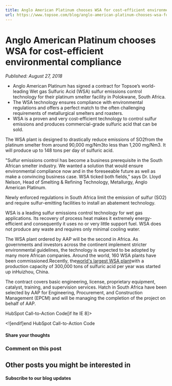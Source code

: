 ```yaml
---
title: Anglo American Platinum chooses WSA for cost-efficient environmental compliance
url: https://www.topsoe.com/blog/anglo-american-platinum-chooses-wsa-for-cost-efficient-environmental-compliance#main-content
---
```


# Anglo American Platinum chooses WSA for cost-efficient environmental compliance

*Published: August 27, 2018*

- Anglo American Platinum has signed a contract for Topsoe’s world-leading Wet gas Sulfuric Acid (WSA) sulfur emissions control technology for their platinum smelter facility in Polokwane, South Africa.
- The WSA technology ensures compliance with environmental regulations and offers a perfect match to the often challenging requirements of metallurgical smelters and roasters.
- WSA is a proven and very cost-efficient technology to control sulfur emissions and produces commercial-grade sulfuric acid that can be sold.

The WSA plant is designed to drastically reduce emissions of SO2from the platinum smelter from around 90,000 mg/Nm3to less than 1,200 mg/Nm3. It will produce up to 148 tons per day of sulfuric acid.

"Sulfur emissions control has become a business prerequisite in the South African smelter industry. We wanted a solution that would ensure environmental compliance now and in the foreseeable future as well as make a convincing business case. WSA ticked both fields," says Dr. Lloyd Nelson, Head of Smelting & Refining Technology, Metallurgy, Anglo American Platinum.

Newly enforced regulations in South Africa limit the emission of sulfur (SO2) and require sulfur-emitting facilities to install an abatement technology.

WSA is a leading sulfur emissions control technology for wet gas applications. Its recovery of process heat makes it extremely energy-efficient and consequently it uses no or very little support fuel. WSA does not produce any waste and requires only minimal cooling water.

The WSA plant ordered by AAP will be the second in Africa. As governments and investors across the continent implement stricter environmental guidelines, the technology is expected to be adopted by many more African companies. Around the world, 160 WSA plants have been commissioned.Recently, the[world's largest WSA plant](/successful-start-up-of-worlds-largest-wet-gas-sulfuric-acid-wsa-plant)with a production capacity of 300,000 tons of sulfuric acid per year was started up inHuizhou, China.

The contract covers basic engineering, license, proprietary equipment, catalyst, training, and supervision services. Hatch in South Africa have been selected by AAP for Engineering, Procurement, and Construction Management (EPCM) and will be managing the completion of the project on behalf of AAP.

HubSpot Call-to-Action Code[if lte IE 8]><div id="hs-cta-ie-element"></div><![endif][](https://cta-redirect.hubspot.com/cta/redirect/2115834/2a743b6e-c310-4e02-8405-c45e807d71df)end HubSpot Call-to-Action Code

#### Share your thoughts

### Comment on this post

## Other posts you might be interested in

#### Subscribe to our blog updates